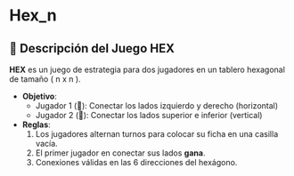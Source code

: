 # Hex_n
 
## 📜 Descripción del Juego HEX

**HEX** es un juego de estrategia para dos jugadores en un tablero hexagonal de tamaño \( n x n \).  

- **Objetivo**:
  - Jugador 1 (🔴): Conectar los lados izquierdo y derecho (horizontal)
  - Jugador 2 (🔵): Conectar los lados superior e inferior (vertical)
- **Reglas**:  
  1. Los jugadores alternan turnos para colocar su ficha en una casilla vacía.  
  2. El primer jugador en conectar sus lados **gana**.  
  3. Conexiones válidas en las 6 direcciones del hexágono.
